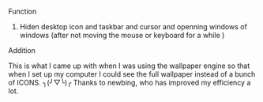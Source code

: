 Function
1. Hiden desktop icon and taskbar and cursor and openning windows of windows  (after not moving the mouse or keyboard for a while )

Addition

This is what I came up with when I was using the wallpaper engine so that when I set up my computer I could see the full wallpaper instead of a bunch of ICONS. ╮(╯▽╰)╭ 
Thanks to newbing, who has improved my efficiency a lot.
